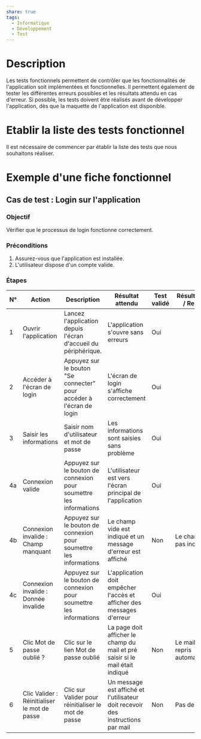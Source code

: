 ```yaml
---
share: true
tags:
  - Informatique
  - Développement
  - Test
---
```


# Description
Les tests fonctionnels permettent de contrôler que les fonctionnalités de l'application soit implémentées et fonctionnelles.
Il permettent également de tester les différentes erreurs possibles et les résultats attendu en cas d'erreur.
Si possible, les tests doivent être réalisés avant de développer l'application, dès que la maquette de l'application est disponible.

# Etablir la liste des tests fonctionnel

Il est nécessaire de commencer par établir la liste des tests que nous souhaitons réaliser.

# Exemple d'une fiche fonctionnel

## Cas de test : Login sur l'application

### Objectif
Vérifier que le processus de login fonctionne correctement.

### Préconditions
1. Assurez-vous que l'application est installée.
2. L'utilisateur dispose d'un compte valide.

### Étapes

| N°  | Action                                       | Description                                                          | Résultat attendu                                                                | Test validé | Résultat obtenu / Remarque                                 |
| --- | -------------------------------------------- | -------------------------------------------------------------------- | ------------------------------------------------------------------------------- | ----------- | ---------------------------------------- |
| 1   | Ouvrir l'application                         | Lancez l'application depuis l'écran d'accueil du périphérique.       | L'application s'ouvre sans erreurs                                              | Oui         |                                          |
| 2   | Accéder à l'écran de login                   | Appuyez sur le bouton "Se connecter" pour accéder à l'écran de login | L'écran de login s'affiche correctement                                         | Oui         |                                          |
| 3   | Saisir les informations                      | Saisir nom d'utilisateur et mot de passe                             | Les informations sont saisies sans problème                                     | Oui         |                                          |
| 4a  | Connexion valide                             | Appuyez sur le bouton de connexion pour soumettre les informations   | L'utilisateur est vers l'écran principal de l'application                       | Oui         |                                          |
| 4b  | Connexion invalide : Champ manquant          | Appuyez sur le bouton de connexion pour soumettre les informations   | Le champ vide est indiqué et un message d'erreur est affiché                    | Non         | Le champ n'est pas indiqué               |
| 4c  | Connexion invalide : Donnée invalide         | Appuyez sur le bouton de connexion pour soumettre les informations   | L'application doit empêcher l'accès et afficher des messages d'erreur           | Oui         |                                          |
| 5   | Clic Mot de passe oublié ?                   | Clic sur le lien Mot de passe oublié                                 | La page doit afficher le champ du mail et pré saisir si le mail était indiqué   | Non         | Le mail n'est pas repris automatiquement |
| 6   | Clic Valider : Réinitialiser le mot de passe | Clic sur Valider pour réinitialiser le mot de passe                  | Un message est affiché et l'utilisateur doit recevoir des instructions par mail | Non         | Pas de message                           |

